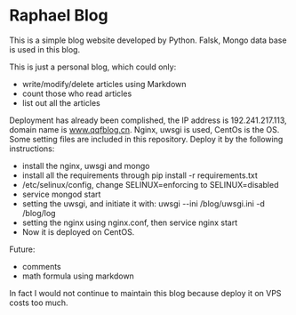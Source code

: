 # Raphael Blog

This is a simple blog website developed by Python.
Falsk, Mongo data base is used in this blog.

This is just a personal blog, which could only:
 - write/modify/delete articles using Markdown
 - count those who read articles
 - list out all the articles

Deployment has already been complished, the IP address is 192.241.217.113, domain name is www.qqfblog.cn.
Nginx, uwsgi is used, CentOs is the OS.
Some setting files are included in this repository.
Deploy it by the following instructions:
 - install the nginx, uwsgi and mongo
 - install all the requirements through pip install -r requirements.txt
 - /etc/selinux/config, change SELINUX=enforcing to SELINUX=disabled
 - service mongod start 
 - setting the uwsgi, and initiate it with: uwsgi --ini /blog/uwsgi.ini -d /blog/log
 - setting the nginx using nginx.conf, then service nginx start
 - Now it is deployed on CentOS.

Future:
 - comments
 - math formula using markdown


In fact I would not continue to maintain this blog because deploy it on VPS costs too much.
